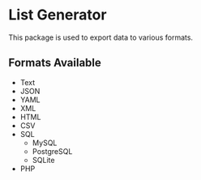 List Generator
============

This package is used to export data to various formats.

Formats Available
-----------------

- Text
- JSON
- YAML
- XML
- HTML
- CSV
- SQL
    * MySQL
    * PostgreSQL
    * SQLite
- PHP
